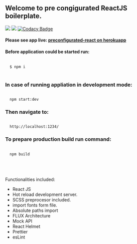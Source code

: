 <h2>Welcome to pre congigurated ReactJS boilerplate.</h2>

<a href="https://david-dm.org/michalmuchakr/preconfigurated-react" title="dependencies status"><img src="https://david-dm.org/michalmuchakr/preconfigurated-react/status.svg"/></a> <a href="https://david-dm.org/michalmuchakr/preconfigurated-react?type=dev" title="devDependencies status"><img src="https://david-dm.org/michalmuchakr/preconfigurated-react/dev-status.svg"/></a>
[![Codacy Badge](https://app.codacy.com/project/badge/Grade/50fdf5441c834ed2b30de2b818857ee5)](https://www.codacy.com/gh/michalmuchakr/preconfigurated-react/dashboard?utm_source=github.com&utm_medium=referral&utm_content=michalmuchakr/preconfigurated-react&utm_campaign=Badge_Grade)

<h4>
  Please see app live: 
  <a href="https://preconfigurated-react.herokuapp.com/">
    preconfigurated-react on herokuapp
  </a>
</h4>

<h4>
  Before application could be started run:
</h4>

<code>
  $ npm i
</code>
<br />

<h3>
  In case of running appliation in development mode:
</h3>

<code>
  npm start:dev
</code>

<h3>
  Then navigate to: 
</h3>

<code>
  http://localhost:1234/
</code>

<h3>
  To prepare production build run command:
</h3>

<code>
  npm build
</code>

<br />
<br />
<br />

<p>
  Functionalities included:
</p>

<ul>
  <li>
    React JS
  </li>
  <li>
    Hot reload development server.
  </li>
  <li>
    SCSS preprocesor included.
  </li>
  <li>
    import fonts form file.
  </li>
  <li>
    Absolute paths import
  </li>
  <li>
    FLUX Architecture
  </li>
  <li>
    Mock API
  </li>
  <li>
    React Helmet
  </li>
  <li>
    Prettier
  </li>
  <li>
    esLint
  </li>
</ul>
